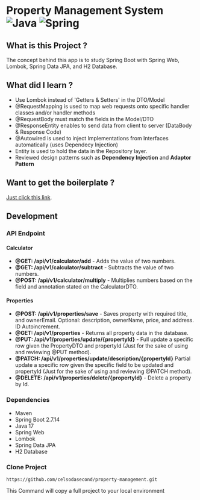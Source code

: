 # Property Management System ![Java](https://img.shields.io/badge/java-%23ED8B00.svg?style=for-the-badge&logo=openjdk&logoColor=white) ![Spring](https://img.shields.io/badge/spring-%236DB33F.svg?style=for-the-badge&logo=spring&logoColor=white)

## What is this Project ?

The concept behind this app is to study Spring Boot with Spring Web, Lombok, Spring Data JPA, and H2 Database.

## What did I learn ?

- Use Lombok instead of 'Getters & Setters' in the DTO/Model
- @RequestMapping is used to map web requests onto specific handler classes and/or handler methods
- @RequestBody must match the fields in the Model/DTO
- @ResponseEntity enables to send data from client to server (DataBody & Response Code)
- @Autowired is used to inject Implementations from Interfaces automatically (uses Dependecy Injection)
- Entity is used to hold the data in the Repository layer.
- Reviewed design patterns such as **Dependency Injection** and **Adaptor Pattern**

## Want to get the boilerplate ?

[Just click this link](https://start.spring.io/#!type=maven-project&language=java&platformVersion=2.7.14&packaging=jar&jvmVersion=17&groupId=com.sbpractice&artifactId=property-management&name=property-management&description=Spring%20Boot%20Basics%20-%20Property%20Management%20System&packageName=com.sbpractice.property-management&dependencies=web,lombok,data-jpa,h2).

## Development

### API Endpoint

#### Calculator

- **@GET: /api/v1/calculator/add** - Adds the value of two numbers.
- **@GET: /api/v1/calculator/subtract** - Subtracts the value of two numbers.
- **@POST: /api/v1/calculator/multiply** - Multiplies numbers based on the field and annotation stated on the
  CalculatorDTO.

#### Properties

- **@POST: /api/v1/properties/save** - Saves property with required title, and ownerEmail. Optional: description,
  ownerName, price, and address. ID Autoincrement.
- **@GET: /api/v1/properties** - Returns all property data in the database.
- **@PUT: /api/v1/properties/update/{propertyId}** - Full update a specific row given the PropertyDTO and propertyId (Just for the sake of using and reviewing @PUT method).
- **@PATCH: /api/v1/properties/update/description/{propertyId}** Partial update a specific row given the specific field
  to be updated and propertyId (Just for the sake of using and reviewing @PATCH method).
- **@DELETE: /api/v1/properties/delete/{propertyId}** - Delete a property by Id.

### Dependencies

- Maven
- Spring Boot 2.7.14
- Java 17
- Spring Web
- Lombok
- Spring Data JPA
- H2 Database

### Clone Project

```shell
https://github.com/celsodasecond/property-management.git
```

This Command will copy a full project to your local environment

